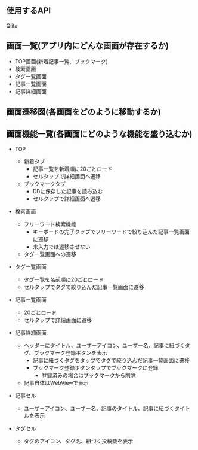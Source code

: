 ## 使用するAPI
Qiita

## 画面一覧(アプリ内にどんな画面が存在するか)
* TOP画面(新着記事一覧、ブックマーク)
* 検索画面
* タグ一覧画面
* 記事一覧画面
* 記事詳細画面

## 画面遷移図(各画面をどのように移動するか)
## 画面機能一覧(各画面にどのような機能を盛り込むか)
* TOP
    * 新着タブ
        * 記事一覧を新着順に20ごとロード
        * セルタップで詳細画面へ遷移
    * ブックマークタブ
        * DBに保存した記事を読み込む
        * セルタップで詳細画面へ遷移
* 検索画面
    * フリーワード検索機能
        * キーボードの完了タップでフリーワードで絞り込んだ記事一覧画面に遷移
        * 未入力では遷移させない
    * タグ一覧画面への遷移
* タグ一覧画面
    * タグ一覧を名前順に20ごとロード
    * セルタップでタグで絞り込んだ記事一覧画面に遷移
* 記事一覧画面
    * 20ごとロード
    * セルタップで詳細画面に遷移
* 記事詳細画面
    * ヘッダーにタイトル、ユーザーアイコン、ユーザー名、記事に紐づくタグ、ブックマーク登録ボタンを表示
        * 記事に紐づくタグをタップでタグで絞り込んだ記事一覧画面に遷移
        * ブックマーク登録ボタンタップでブックマークに登録
            * 登録済みの場合はブックマークから削除
    * 記事自体はWebViewで表示

* 記事セル
    * ユーザーアイコン、ユーザー名、記事のタイトル、記事に紐づくタイトルを表示
* タグセル
    * タグのアイコン、タグ名、紐づく投稿数を表示
